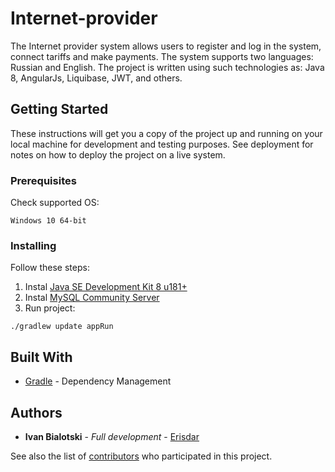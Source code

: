 # Internet-provider

The Internet provider system allows users to register and log in the system, connect tariffs and make payments. The system supports two 
languages: Russian and English. The project is written using such technologies as: Java 8, AngularJs, Liquibase, JWT, and others.

## Getting Started

These instructions will get you a copy of the project up and running on your local machine for development and testing purposes. See deployment for notes on how to deploy the project on a live system.

### Prerequisites

Check supported OS:

```
Windows 10 64-bit
```

### Installing

Follow these steps:

1. Instal [Java SE Development Kit 8 u181+](https://www.oracle.com/technetwork/java/javase/downloads/jdk8-downloads-2133151.html)
2. Instal [MySQL Community Server](https://dev.mysql.com/downloads/file/?id=479669)
3. Run project:
```
./gradlew update appRun
```
## Built With

* [Gradle](https://gradle.org/) - Dependency Management

## Authors

* **Ivan Bialotski** - *Full development* - [Erisdar](https://github.com/Erisdar)

See also the list of [contributors](https://github.com/Erisdar/Internet-provider/graphs/contributors) who participated in this project.
